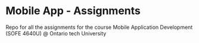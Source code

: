 ﻿#  Mobile App - Assignments
 Repo for all the assignments for the course Mobile Application Development (SOFE 4640U) @ Ontario tech University

